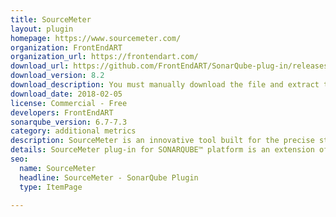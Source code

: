 ```yaml
---
title: SourceMeter
layout: plugin
homepage: https://www.sourcemeter.com/
organization: FrontEndART
organization_url: https://frontendart.com/
download_url: https://github.com/FrontEndART/SonarQube-plug-in/releases/download/v8.2-v6.7.1/sourcemeter-8.2-plugins-for-sonarqube-6.7-v1.0.0.tar.gz
download_version: 8.2
download_description: You must manually download the file and extract the contents in extensions/plugins.
download_date: 2018-02-05
license: Commercial - Free
developers: FrontEndART
sonarqube_version: 6.7-7.3
category: additional metrics
description: SourceMeter is an innovative tool built for the precise static source code analysis of C/C++, Java, C#, Python, and RPG projects.
details: SourceMeter plug-in for SONARQUBE™ platform is an extension of the open-source SONARQUBE™ platform for managing code quality. The plug-in executes SourceMeter from the SONARQUBE™ platform and uploads the source code analysis results of SourceMeter into the SONARQUBE™ database. The plug-in is open-source, and provides all the usual SONARQUBE™ code analysis results, extended with many additional metrics and issue detectors provided by the SourceMeter tool. The plug-in supports the C/C++, C#, Java, Python and RPG languages. Additionally, the plug-in extends the SONARQUBE™ platform GUI with new features on the dashboard and drill-down views.
seo: 
  name: SourceMeter
  headline: SourceMeter - SonarQube Plugin
  type: ItemPage

---
```

